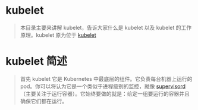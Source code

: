 # kubelet

> 本目录主要来讲解 kubelet，告诉大家什么是 kubelet 以及 kubelet 的工作原理。kubelet 原为位于 [kubelet](https://github.com/kubernetes/kubernetes/tree/master/pkg/kubelet)

# kubelet 简述

> 首先 kubelet 它是 Kubernetes 中最底层的组件。它负责每台机器上运行的 pod。你可以将认为它是一个类似于进程级别的监控，就像 [supervisord](http://supervisord.org/)（主要关注于运行容器）。它始终要做的就是：给定一组要运行的容器并且确保它们都在运行。

